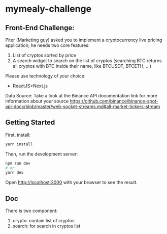 # mymealy-challenge
## Front-End Challenge:
Piter (Marketing guy) asked you to implement a cryptocurrency live pricing application, he needs two core features:
1. List of cryptos sorted by price
2. A search widget to search on the list of cryptos (searching BTC returns all cryptos with BTC inside their name, like BTCUSDT, BTCETH, ...)

Please use technology of your choice:
- ReactJS>Next.js

Data Source:
	Take a look at the Binance API documentation link for more information about your source
	https://github.com/binance/binance-spot-api-docs/blob/master/web-socket-streams.md#all-market-tickers-stream

## Getting Started

First, install:

```bash
yarn install
```


Then, run the development server:

```bash
npm run dev
# or
yarn dev
```
Open [http://localhost:3000](http://localhost:3000) with your browser to see the result.

## Doc

There is two component:
1. crypto: contain list of cryptos
2. search: for search in cryptos list
